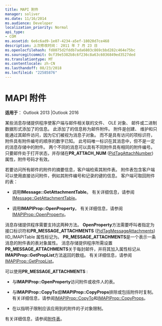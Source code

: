 ```yaml
---
title: MAPI 附件
manager: soliver
ms.date: 11/16/2014
ms.audience: Developer
localization_priority: Normal
api_type:
- COM
ms.assetid: 6e6c6ad9-1e07-4234-a5ef-18020d7ce468
description: 上次修改时间： 2011 年 7 月 23 日
ms.openlocfilehash: fd8075d2fddb7ada6803c869cbbd282c464e75bc
ms.sourcegitcommit: 0cf39e5382b8c6f236c8a63c6036849ed3527ded
ms.translationtype: MT
ms.contentlocale: zh-CN
ms.lasthandoff: 08/23/2018
ms.locfileid: "22585876"
---
```

# <a name="mapi-attachments"></a>MAPI 附件

  
  
**适用于**： Outlook 2013 |Outlook 2016 
  
某些消息存储提供程序使客户端与邮件相关联的文件、 OLE 对象、 邮件或二进制数据形式添加了的信息。 此添加了的信息称为邮件附件。 附件是创建、 维护和只能通过其邮件访问，因为它们被视为消息子对象。 而不是具有访问的项标识符，附件具有附件编号的顺序的数字已知。 此号码唯一标识在其消息中，但不是一定的消息存储中的附件。 两个不同的消息可以具有不同附件具有相同的附件编号。 只要邮件处于打开状态，并存储在**PR_ATTACH_NUM** ([PidTagAttachNumber](pidtagattachnumber-canonical-property.md)) 属性，附件号码才有效。
  
若要访问所有邮件的附件的摘要信息，客户端检索其附件表。 附件表包含客户端可以使用直接访问附件，例如其附件编号和记录的键的信息。 客户端可取回附件的表：
  
- 调用**IMessage::GetAttachmentTable**。 有关详细信息，请参阅[IMessage::GetAttachmentTable](imessage-getattachmenttable.md)。
    
- 调用**IMAPIProp::OpenProperty**。 有关详细信息，请参阅[IMAPIProp::OpenProperty](imapiprop-openproperty.md)。
    
消息存储提供程序需要支持这两种方法。 **OpenProperty**方法需要呼叫者指定为接口标识符和**PR_MESSAGE_ATTACHMENTS** ([PidTagMessageAttachments](pidtagmessageattachments-canonical-property.md)) IID_IMAPITable 属性标记为。 **PR_MESSAGE_ATTACHMENTS**是一个表示一条消息的附件表的表对象属性。 消息存储提供程序所需设置**PR_MESSAGE_ATTACHMENTS**关于每封邮件，并将其加入属性标记从**IMAPIProp::GetPropList**方法返回的数组。 有关详细信息，请参阅[IMAPIProp::GetPropList](imapiprop-getproplist.md)。
  
 可以使用**PR_MESSAGE_ATTACHMENTS** : 
  
- 与**IMAPIProp::OpenProperty**访问附件或收件人的表。 
    
- 与**IMAPIProp::CopyTo**或**IMAPIProp::CopyProps**排除或包括附件时复制。 有关详细信息，请参阅[IMAPIProp::CopyTo](imapiprop-copyto.md)和[IMAPIProp::CopyProps](imapiprop-copyprops.md)。
    
- 在以指明子限制应该应用到的附件的子对象限制。
    
有关详细信息，请参阅[附件表](attachment-tables.md)。
  

